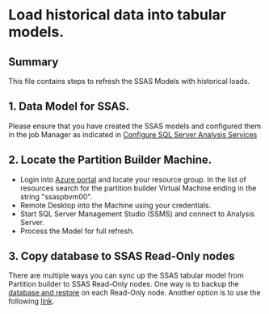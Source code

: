 # Load historical data into tabular models.

## Summary 

This file contains steps to refresh the SSAS Models with historical loads.

## 1. Data Model for SSAS.
Please ensure that you have created the SSAS models and configured them in the job Manager as indicated in [Configure SQL Server Analysis Services](./8-Configure%20SQL%20Server%20Analysis%20Services.md)

## 2. Locate the Partition Builder Machine.
* Login into [Azure portal](https://portal.azure.com) and locate your resource group. In the list of resources search for the partition builder Virtual Machine ending in the string "ssaspbvm00".
* Remote Desktop into the Machine using your credentials.
* Start SQL Server Management Studio (SSMS) and connect to Analysis Server.
* Process the Model for full refresh.


## 3. Copy database to SSAS Read-Only nodes
There are multiple ways you can sync up the SSAS tabular model from Partition builder to SSAS Read-Only nodes. One way is to backup the [database and restore](https://docs.microsoft.com/en-us/sql/analysis-services/multidimensional-models/backup-and-restore-of-analysis-services-databases) on each Read-Only node. Another option is to use the following [link](https://docs.microsoft.com/en-us/sql/analysis-services/multidimensional-models/synchronize-analysis-services-databases).

